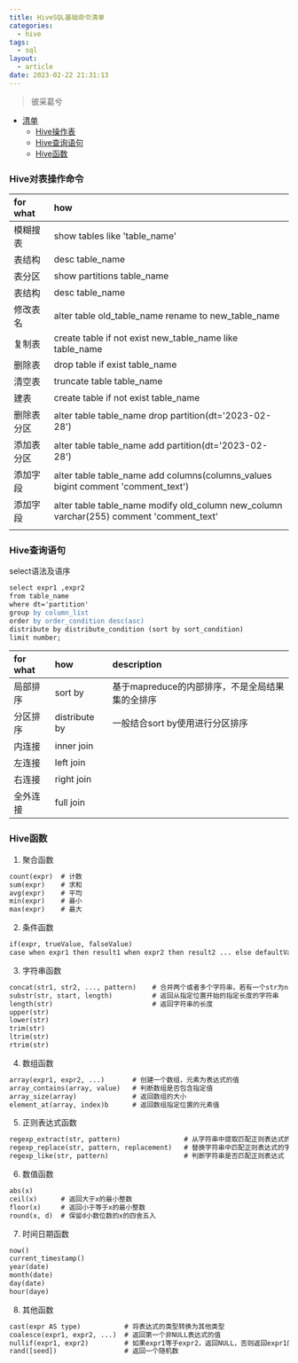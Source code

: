 ```yaml
---
title: HiveSQL基础命令清单
categories:
  - hive
tags:
  - sql
layout:
  - article
date: 2023-02-22 21:31:13
---
```

> 彼采葛兮

<!-- more -->

* [清单](#00)
  * [Hive操作表](#01)
  * [Hive查询语句](#02)
  * [Hive函数](#03)

<h3 id="01">Hive对表操作命令</h3>

| for what | how  |
|:--| :----  |
| 模糊搜表 | show tables like 'table_name' |
| 表结构 | desc table_name |
| 表分区 | show partitions table_name |
| 表结构 | desc table_name |
| 修改表名 | alter table old_table_name rename to new_table_name |
| 复制表 | create table if not exist new_table_name like table_name|
| 删除表 | drop table if exist table_name |
| 清空表 | truncate table table_name |
| 建表 | create table if not exist table_name |
| 删除表分区 | alter table table_name drop partition(dt='2023-02-28')|
| 添加表分区 | alter table table_name add partition(dt='2023-02-28')|
| 添加字段 | alter table table_name add columns(columns_values bigint comment 'comment_text')|
| 添加字段 | alter table table_name modify old_column new_column varchar(255) comment 'comment_text'|
|  |  |


<h3 id="02">Hive查询语句</h3>

select语法及语序
```apache
select expr1 ,expr2
from table_name
where dt='partition'  
group by column_list
order by order_condition desc(asc)
distribute by distribute_condition (sort by sort_condition)
limit number;  
```

| for what | how  | description  |
|:--| :----  | :----  |
| 局部排序 | sort by | 基于mapreduce的内部排序，不是全局结果集的全排序  |
| 分区排序 | distribute by | 一般结合sort by使用进行分区排序 |
| 内连接   |inner join| |
| 左连接   |left join| |
| 右连接   |right join| |
| 全外连接  |full join| |
   

<h3 id="03">Hive函数</h3>

1. 聚合函数

```apache
count(expr)  # 计数
sum(expr)    # 求和
avg(expr)    # 平均
min(expr)    # 最小
max(expr)    # 最大
```

2. 条件函数

```apache
if(expr, trueValue, falseValue)                                              # 如果expr为true，返回trueValue，否则返回falseValue
case when expr1 then result1 when expr2 then result2 ... else defaultValue   # 按照顺序判断expr是否满足条件，满足则返回对应结果，否则返回默认结果
```

3. 字符串函数

```apache
concat(str1, str2, ..., pattern)    # 合并两个或者多个字符串，若有一个str为null，则最终返回Null
substr(str, start, length)          # 返回从指定位置开始的指定长度的字符串
length(str)                         # 返回字符串的长度
upper(str)
lower(str)
trim(str)
ltrim(str)
rtrim(str)
```

4. 数组函数

```apache
array(expr1, expr2, ...)       # 创建一个数组，元素为表达式的值
array_contains(array, value)   # 判断数组是否包含指定值
array_size(array)              # 返回数组的大小
element_at(array, index)b      # 返回数组指定位置的元素值
```

5. 正则表达式函数

```apache
regexp_extract(str, pattern)                # 从字符串中提取匹配正则表达式的字串
regexp_replace(str, pattern, replacement)   # 替换字符串中匹配正则表达式的字串
regexp_like(str, pattern)                   # 判断字符串是否匹配正则表达式
```

6. 数值函数

```apache
abs(x)
ceil(x)      # 返回大于x的最小整数
floor(x)     # 返回小于等于x的最小整数
round(x, d)  # 保留d小数位数的x的四舍五入
```

7. 时间日期函数

```apache
now()
current_timestamp()
year(date)
month(date)
day(date)
hour(daye)
```

8. 其他函数

```apache
cast(expr AS type)           # 将表达式的类型转换为其他类型
coalesce(expr1, expr2, ...)  # 返回第一个非NULL表达式的值
nullif(expr1, expr2)         # 如果expr1等于expr2，返回NULL，否则返回expr1的值
rand([seed])                 # 返回一个随机数
```

